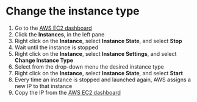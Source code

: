 # Change the instance type

1. Go to the [AWS EC2 dashboard](https://console.aws.amazon.com/ec2)
2. Click the **Instances**, in the left pane
3. Right click on the **Instance**, select **Instance State**, and select **Stop**
4. Wait until the instance is stopped
5. Right click on the **Instance**, select **Instance Settings**, and select **Change Instance Type**
6. Select from the drop-down menu the desired instance type
7. Right click on the **Instance**, select **Instance State**, and select **Start**
8. Every time an instance is stopped and launched again, AWS assigns a new IP to that instance
9. Copy the IP from the [AWS EC2 dashboard](https://console.aws.amazon.com/ec2)
